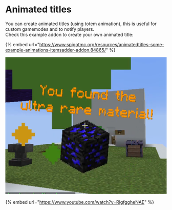 # Animated titles

You can create animated titles (using totem animation), this is useful for custom gamemodes and to notify players.\
Check this example addon to create your own animated title:

{% embed url="https://www.spigotmc.org/resources/animatedtitles-some-example-animations-itemsadder-addon.84865/" %}

![](<../../.gitbook/assets/image (118).png>)

{% embed url="https://www.youtube.com/watch?v=RlgfggheNAE" %}
